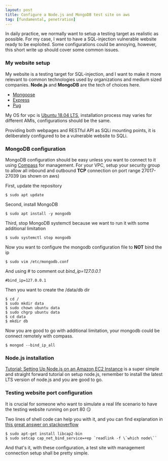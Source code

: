 ```yaml
---
layout: post
title: Configure a Node.js and MongoDB test site on aws
tag: [fundamental, penetration]
---
```


In daily practice, we normally want to setup a testing target as realistic as possible. For my case, I want to have a SQL-injection vulnerable website ready to be exploited. Some configurations could be annoying, however, this short write up should cover some common issues.

### My website setup

My website is a testing target for SQL-injection, and I want to make it more relevant to common technologies used by organizations and medium sized companies. **Node.js** and **MongoDB** are the tech of choices here.

- [Mongoose](https://mongoosejs.com/)
- [Express](https://expressjs.com/)
- [Pug](https://pugjs.org/)

My OS for vpc is [Ubuntu 18.04 LTS](http://releases.ubuntu.com/18.04/), installation process may varies for different AMIs, configurations should be the same.

Providing both webpages and RESTful API as SQLi mounting points, it is deliberately configured to be a vulnerable website to SQLi.

### MongoDB configuration

MongoDB configuration should be easy unless you want to connect to it using [Compass](https://docs.mongodb.com/compass/master/connect/) for management. For your VPC, setup your security group to allow all inbound and outbound **TCP** connection on port range 27017-27039 (as shown on aws)

First, update the repository

```shell
$ sudo apt update
```

Second, install MongoDB

```shell
$ sudo apt install -y mongodb
```

Third, stop MongoDB systemctl because we want to run it with some additional limitation

```shell
$ sudo systemctl stop mongodb
```

Now you want to configure the mongodb configuration file to **NOT** bind the ip

```shell
$ sudo vim /etc/mongodb.conf
```

And using \# to comment out *bind_ip=127.0.0.1*

```shell
#bind_ip=127.0.0.1
```

Then you want to create the /data/db dir

```shell
$ cd /
$ sudo mkdir data
$ sudo chown ubuntu data
$ sudo chgrp ubuntu data
$ cd data
$ mkdir db
```

Now you are good to go with additional limitation, your mongodb could be connect remotely with compass.

```shell
$ mongod --bind_ip_all
```

### Node.js installation

[Tutorial: Setting Up Node.js on an Amazon EC2 Instance](https://docs.aws.amazon.com/sdk-for-javascript/v2/developer-guide/setting-up-node-on-ec2-instance.html) is a super simple and straight forward tutorial on setup node.js, remember to install the latest LTS version of node.js and you are good to go.

### Testing website port configuration

It is crucial for someone who want to simulate a real life scenario to have the testing website running on port 80 :smirk:

Two lines of shell code can help you with it, and you can find explanation in [this great answer on stackoverflow](https://stackoverflow.com/questions/23281895/node-js-eacces-error-when-listening-on-http-80-port-permission-denied)

```shell
$ sudo apt-get install libcap2-bin
$ sudo setcap cap_net_bind_service=+ep `readlink -f \`which node\``
```

And that's it, with these configuration, a test site with management connection setup shall be pretty simple.